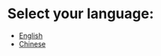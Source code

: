# Select your language:
- [English](https://jcshan709.github.io/jetbrains-activating-tutorial/en)  
- [Chinese](https://jcshan709.github.io/jetbrains-activating-tutorial/zh)